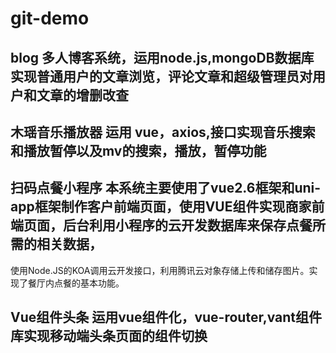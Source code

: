 # git-demo
## blog 多人博客系统，运用node.js,mongoDB数据库实现普通用户的文章浏览，评论文章和超级管理员对用户和文章的增删改查
## 木瑶音乐播放器 运用 vue，axios,接口实现音乐搜索和播放暂停以及mv的搜索，播放，暂停功能
## 扫码点餐小程序 本系统主要使用了vue2.6框架和uni-app框架制作客户前端页面，使用VUE组件实现商家前端页面，后台利用小程序的云开发数据库来保存点餐所需的相关数据，
使用Node.JS的KOA调用云开发接口，利用腾讯云对象存储上传和储存图片。实现了餐厅内点餐的基本功能。
## Vue组件头条 运用vue组件化，vue-router,vant组件库实现移动端头条页面的组件切换
